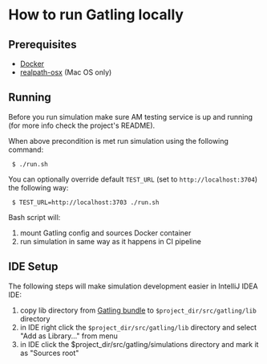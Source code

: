 # How to run Gatling locally

## Prerequisites

- [Docker](https://www.docker.com)
- [realpath-osx](https://github.com/harto/realpath-osx) (Mac OS only)

## Running

Before you run simulation make sure AM testing service is up and running (for more info check the project's README).

When above precondition is met run simulation using the following command:

```$bash
 $ ./run.sh
```

You can optionally override default `TEST_URL` (set to `http://localhost:3704`) the following way:

```$bash
 $ TEST_URL=http://localhost:3703 ./run.sh
```

Bash script will:

1. mount Gatling config and sources Docker container
2. run simulation in same way as it happens in CI pipeline

## IDE Setup

The following steps will make simulation development easier in IntelliJ IDEA IDE:   

1. copy lib directory from [Gatling bundle](https://repo1.maven.org/maven2/io/gatling/highcharts/gatling-charts-highcharts-bundle/2.3.1/gatling-charts-highcharts-bundle-2.3.1-bundle.zip) to `$project_dir/src/gatling/lib` directory 
2. in IDE right click the `$project_dir/src/gatling/lib` directory and select "Add as Library..." from menu
3. in IDE click the $project_dir/src/gatling/simulations directory and mark it as "Sources root"
